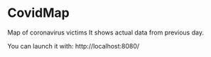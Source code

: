 # CovidMap
Map of coronavirus victims
It shows actual data from previous day. 

You can launch it with: 
http://localhost:8080/
